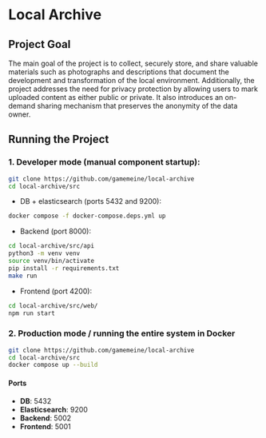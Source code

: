 # Local Archive

## Project Goal
The main goal of the project is to collect, securely store, and share valuable materials
such as photographs and descriptions that document the development and transformation of the local environment.
Additionally, the project addresses the need for privacy protection by allowing users to mark uploaded content as either public or private.
It also introduces an on-demand sharing mechanism that preserves the anonymity of the data owner.

## Running the Project

### 1. Developer mode (manual component startup):

```bash
git clone https://github.com/gamemeine/local-archive
cd local-archive/src
```

- DB + elasticsearch (ports 5432 and 9200):

```bash
docker compose -f docker-compose.deps.yml up
```

- Backend (port 8000):

```bash
cd local-archive/src/api
python3 -m venv venv
source venv/bin/activate
pip install -r requirements.txt
make run
```

- Frontend (port 4200):

```bash
cd local-archive/src/web/
npm run start
```

### 2. Production mode / running the entire system in Docker

```bash
git clone https://github.com/gamemeine/local-archive
cd local-archive/src
docker compose up --build
```

#### Ports
- **DB**: 5432
- **Elasticsearch**: 9200
- **Backend**: 5002
- **Frontend**: 5001
